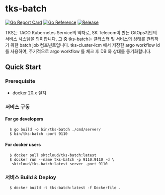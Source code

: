 # tks-batch

[![Go Report Card](https://goreportcard.com/badge/github.com/openinfradev/tks-batch?style=flat-square)](https://goreportcard.com/report/github.com/openinfradev/tks-batch)
[![Go Reference](https://pkg.go.dev/badge/github.com/openinfradev/tks-batch.svg)](https://pkg.go.dev/github.com/openinfradev/tks-batch)
[![Release](https://img.shields.io/github/release/sktelecom/tks-batch.svg?style=flat-square)](https://github.com/openinfradev/tks-batch/releases/latest)

TKS는 TACO Kubernetes Service의 약자로, SK Telecom이 만든 GitOps기반의 서비스 시스템을 의미합니다. 그 중 tks-batch는 클러스터 및 서비스의 상태를 관리하기 위한 batch job 컴포넌트입니다.
tks-cluster-lcm 에서 저장한 argo workflow id 를 사용하여, 주기적으로 argo workflow 를 체크 후 DB 와 상태를 동기화합니다.


## Quick Start

### Prerequisite
* docker 20.x 설치

### 서비스 구동 
#### For go developers
```
  $ go build -o bin/tks-batch ./cmd/server/
  $ bin/tks-batch -port 9110
```

#### For docker users
```
  $ docker pull sktcloud/tks-batch:latest
  $ docker run --name tks-batch -p 9110:9110 -d \
   sktcloud/tks-batch:latest server -port 9110 
```

### 서비스 Build & Deploy
```
  $ docker build -t tks-batch:latest -f Dockerfile .


```
